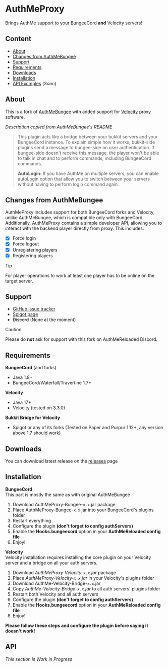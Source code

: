 # AuthMeProxy

Brings AuthMe support to your BungeeCord **and** Velocity servers!

## Content

* [About](#about)
* [Changes from AuthMeBungee](#changes-from-authmebungee)
* [Support](#support)
* [Requirements](#requirements)
* [Downloads](#downloads)
* [Installation](#installation)
* [API Excmples](#api) (*Soon*)

## About

This is a fork of [AuthMeBungee](https://github.com/AuthMe/AuthMeBungee) with added support
for [Velocity](https://papermc.io/software/velocity) proxy software.

*Description copied from AuthMeBungee's README*
> This plugin acts like a bridge between your bukkit servers and your BungeeCord instance. To explain simple how it
> works, bukkit-side plugins send a message to bungee-side on user authentication. If bungee-side doesn't receive this
> message, the player won't be able to talk in chat and to perform commands, including BungeeCord commands.
>
> **AutoLogin:** If you have AuthMe on multiple servers, you can enable autoLogin option that allow you to switch
> between your servers without having to perform login command again.

## Changes from AuthMeBungee

AuthMeProxy includes support for both BungeeCord forks and Velocity,  
unlike AuthMeBungee, which is compatible only with BungeeCord.  
Additionally, AuthMeProxy contains a simple developer API, allowing you to interact with the backend player directly
from proxy.
This includes:

- [x] Force login
- [x] Force logout
- [x] Unregistering players
- [x] Registering players

> [!TIP]
> For player operations to work at least one player has to be online on the target server.

## Support

- [GitHub issue tracker](https://github.com/Defective4/AuthMeProxy/issues)
- [Spigot page](https://www.spigotmc.org/resources/authmeproxy.116570/)
- ~~Discord~~ (None at the moment)

> [!CAUTION]
> Please do **not** ask for support with this fork on AuthMeReloaded Discord.

## Requirements

**BungeeCord** (and forks)

- Java 1.8+
- BungeeCord/Waterfall/Travertine 1.7+

**Velocity**

- Java 17+
- Velocity (tested on 3.3.0)

**Bukkit Bridge for Velocity**

- Spigot or any of its forks (Tested on Paper and Purpur 1.12+, any version above 1.7 should work)

## Downloads
You can download latest release on the [releases](https://github.com/Defective4/AuthMeProxy/releases/tag/latest) page

## Installation

**BungeeCord**  
This part is mostly the same as with original AuthMeBungee

1. Download AuthMeProxy-Bungee-`x.x`.jar package
2. Place AuthMeProxy-Bungee-`x.x`.jar into your BungeeCord's plugins folder
3. Restart everything
4. Configure the plugin **(don't forget to config authServers)**
5. Enable the **Hooks.bungeecord** option in your **AuthMeReloaded config file**
6. Enjoy!

**Velocity**  
Velocity installation requires installing the core plugin on your Velocity server and a bridge on all your auth servers.

1. Download *AuthMeProxy-Velocity-`x.x`.jar* package
2. Place *AuthMeProxy-Velocity-`x.x`.jar* in your Velocity's plugins folder
3. Download AuthMe-Velocity-Bridge-`x.x`.jar
4. Copy *AuthMe-Velocity-Bridge-`x.x`.jar* to all auth servers' plugins folder
5. Restart both Velocity and all auth servers
6. Configure the plugin **(don't forget to config authServers)**
7. Enable the **Hooks.bungeecord** option in your **AuthMeReloaded config file**
8. Enjoy!

**Please follow these steps and configure the plugin before saying it doesn't work!**

## API

*This section is Work in Progress*
